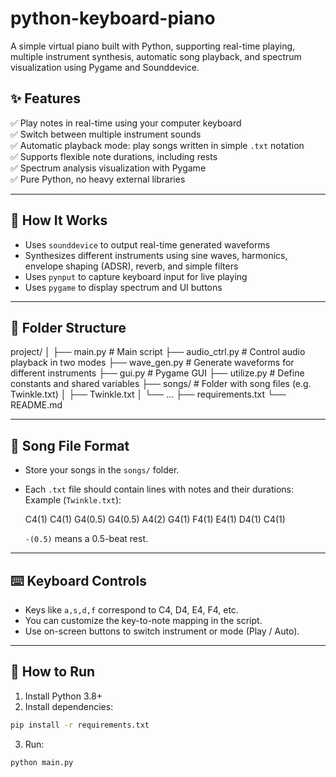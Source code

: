 # python-keyboard-piano
A simple virtual piano built with Python, supporting real-time playing, multiple instrument synthesis, automatic song playback, and spectrum visualization using Pygame and Sounddevice.

## ✨ Features

✅ Play notes in real-time using your computer keyboard  
✅ Switch between multiple instrument sounds  
✅ Automatic playback mode: play songs written in simple `.txt` notation  
✅ Supports flexible note durations, including rests  
✅ Spectrum analysis visualization with Pygame  
✅ Pure Python, no heavy external libraries

---

## 📖 How It Works

- Uses `sounddevice` to output real-time generated waveforms  
- Synthesizes different instruments using sine waves, harmonics, envelope shaping (ADSR), reverb, and simple filters  
- Uses `pynput` to capture keyboard input for live playing  
- Uses `pygame` to display spectrum and UI buttons

---

## 📁 Folder Structure

project/
│
├── main.py # Main script
├── audio_ctrl.py # Control audio playback in two modes
├── wave_gen.py # Generate waveforms for different instruments
├── gui.py # Pygame GUI
├── utilize.py # Define constants and shared variables
├── songs/ # Folder with song files (e.g. Twinkle.txt)
│ ├── Twinkle.txt
│ └── ...
├── requirements.txt
└── README.md

---

## 🎵 Song File Format

- Store your songs in the `songs/` folder.
- Each `.txt` file should contain lines with notes and their durations:  
  Example (`Twinkle.txt`):
    
    C4(1) C4(1) G4(0.5) G4(0.5) A4(2) G4(1)
    F4(1) E4(1) D4(1) C4(1)

  `-(0.5)` means a 0.5-beat rest.

---

## ⌨️ Keyboard Controls

- Keys like `a,s,d,f` correspond to C4, D4, E4, F4, etc.  
- You can customize the key-to-note mapping in the script.
- Use on-screen buttons to switch instrument or mode (Play / Auto).

---

## 🚀 How to Run

1. Install Python 3.8+  
2. Install dependencies:  
 ```bash
 pip install -r requirements.txt
 ```
3. Run:
 ```bash
 python main.py
 ```
